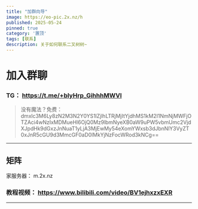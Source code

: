 ```yaml
---
title: "加群向导"
image: https://eo-pic.2x.nz/h
published: 2025-05-24
pinned: true
category: '置顶'
tags: [联系]
description: 关于如何联系二叉树树~
---
```


# 加入群聊

### TG： https://t.me/+blyHrp_GihhhMWVl

> 没有魔法？免费： dmxlc3M6Ly8zN2M3N2Y0YS1lZjlhLTRjMjItYjdhMS1kM2I1NmNjMWFjOTZAci4wNzIxMDMueHl6OjQ0Mz9lbmNyeXB0aW9uPW5vbmUmc2VjdXJpdHk9dGxzJnNuaT1yLjA3MjEwMy54eXomYWxsb3dJbnNlY3VyZT0xJnR5cGU9d3MmcGF0aD0lMkYjNzFocWRod3kNCg==

---

## 矩阵

家服务器： m.2x.nz

### 教程视频： https://www.bilibili.com/video/BV1ejhxzxEXR

---